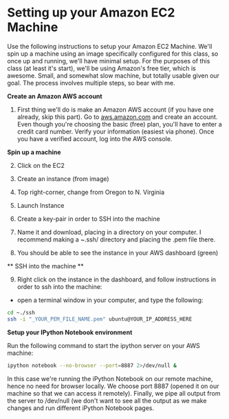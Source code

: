 # Setting up your Amazon EC2 Machine

Use the following instructions to setup your Amazon EC2 Machine. We'll spin up a machine using an image specifically configured for this class, so once up and running, we'll have minimal setup. For the purposes of this class (at least it's start), we'll be using Amazon's free tier, which is awesome. Small, and somewhat slow machine, but totally usable given our goal. The process involves multiple steps, so bear with me.

**Create an Amazon AWS account**

1. First thing we'll do is make an Amazon AWS account (if you have one already, skip this part). Go to [aws.amazon.com] and create an account. Even though you're choosing the basic (free) plan, you'll have to enter a credit card number. Verify your information (easiest via phone). Once you have a verified account, log into the AWS console.

**Spin up a machine**

2. Click on the EC2

3. Create an instance (from image)

4. Top right-corner, change from Oregon to N. Virginia

5. Launch Instance

6. Create a key-pair in order to SSH into the machine

7. Name it and download, placing in a directory on your computer. I recommend making a ~.ssh/ directory and placing the .pem file there.

8. You should be able to see the instance in your AWS dashboard (green)

** SSH into the machine ** 

9. Right click on the instance in the dashboard, and follow instructions in order to ssh into the machine:

- open a terminal window in your computer, and type the following:
```sh
cd ~./ssh
ssh -i "_YOUR_PEM_FILE_NAME.pem" ubuntu@YOUR_IP_ADDRESS_HERE
```


**Setup your IPython Notebook environment**

Run the following command to start the ipython server on your AWS machine:
```sh
ipython notebook --no-browser --port=8887 2>/dev/null &
```

In this case we're running the iPython Notebook on our remote machine, hence no need for browser locally. We choose port 8887 (opened it on our machine so that we can access it remotely). Finally, we pipe all output from the server to /dev/null (we don't want to see all the output as we make changes and run different iPython Notebook pages.








[aws.amazon.com]:http://aws.amazon.com
